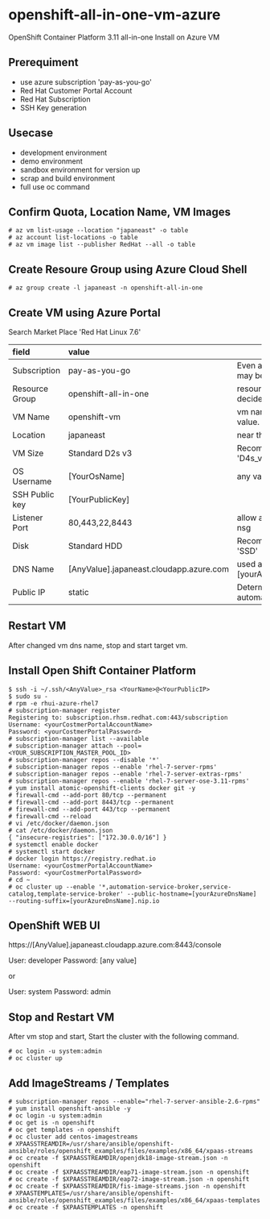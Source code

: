 # openshift-all-in-one-vm-azure
OpenShift Container Platform 3.11 all-in-one Install on Azure VM


## Prerequiment
- use azure subscription 'pay-as-you-go'
- Red Hat Customer Portal Account
- Red Hat Subscription
- SSH Key generation

## Usecase
- development environment
- demo environment
- sandbox environment for version up 
- scrap and build environment
- full use oc command

## Confirm Quota, Location Name, VM Images
```
# az vm list-usage --location "japaneast" -o table
# az account list-locations -o table
# az vm image list --publisher RedHat --all -o table
```


## Create Resoure Group using Azure Cloud Shell
```
# az group create -l japaneast -n openshift-all-in-one
```

## Create VM using Azure Portal

Search Market Place 'Red Hat Linux 7.6'

| field | value | |
|:--|:--|:--|
| Subscription | pay-as-you-go | Even a free account may be ok |
| Resource Group | openshift-all-in-one | resource group name decide any value. |
| VM Name  | openshift-vm | vm name decide any value. |
| Location | japaneast | near the location |
| VM Size | Standard D2s v3 | Recommendation 'D4s_v3' |
| OS Username | [YourOsName] | any value |
| SSH Public key | [YourPublicKey] |  |
| Listener Port | 80,443,22,8443 | allow accept port of nsg |
| Disk | Standard HDD | Recommendation 'SSD' |
| DNS Name | [AnyValue].japaneast.cloudapp.azure.com | used as [yourAzureDnsName] |
| Public IP | static | Determined automatically |

## Restart VM

After changed vm dns name, stop and start target vm.

## Install Open Shift Container Platform

```
$ ssh -i ~/.ssh/<AnyValue>_rsa <YourName>@<YourPublicIP>
$ sudo su -
# rpm -e rhui-azure-rhel7
# subscription-manager register
Registering to: subscription.rhsm.redhat.com:443/subscription
Username: <yourCostmerPortalAccountName>
Password: <yourCostmerPortalPassword>
# subscription-manager list --available
# subscription-manager attach --pool=<YOUR_SUBSCRIPTION_MASTER_POOL_ID>
# subscription-manager repos --disable '*'
# subscription-manager repos --enable 'rhel-7-server-rpms'
# subscription-manager repos --enable 'rhel-7-server-extras-rpms'
# subscription-manager repos --enable 'rhel-7-server-ose-3.11-rpms'
# yum install atomic-openshift-clients docker git -y
# firewall-cmd --add-port 80/tcp --permanent
# firewall-cmd --add-port 8443/tcp --permanent
# firewall-cmd --add-port 443/tcp --permanent
# firewall-cmd --reload
# vi /etc/docker/daemon.json 
# cat /etc/docker/daemon.json 
{ "insecure-registries": ["172.30.0.0/16"] }
# systemctl enable docker
# systemctl start docker
# docker login https://registry.redhat.io
Username: <yourCostmerPortalAccountName>
Password: <yourCostmerPortalPassword>
# cd ~
# oc cluster up --enable '*,automation-service-broker,service-catalog,template-service-broker' --public-hostname=[yourAzureDnsName] --routing-suffix=[yourAzureDnsName].nip.io  
```

## OpenShift WEB UI

https://[AnyValue].japaneast.cloudapp.azure.com:8443/console

User:     developer
Password: [any value]

or 

User:     system
Password: admin

## Stop and Restart VM

After vm stop and start, Start the cluster with the following command.

```
# oc login -u system:admin
# oc cluster up
```

## Add ImageStreams / Templates

```
# subscription-manager repos --enable="rhel-7-server-ansible-2.6-rpms"
# yum install openshift-ansible -y
# oc login -u system:admin
# oc get is -n openshift
# oc get templates -n openshift
# oc cluster add centos-imagestreams
# XPAASSTREAMDIR=/usr/share/ansible/openshift-ansible/roles/openshift_examples/files/examples/x86_64/xpaas-streams
# oc create -f $XPAASSTREAMDIR/openjdk18-image-stream.json -n openshift
# oc create -f $XPAASSTREAMDIR/eap71-image-stream.json -n openshift
# oc create -f $XPAASSTREAMDIR/eap72-image-stream.json -n openshift
# oc create -f $XPAASSTREAMDIR/fis-image-streams.json -n openshift
# XPAASTEMPLATES=/usr/share/ansible/openshift-ansible/roles/openshift_examples/files/examples/x86_64/xpaas-templates
# oc create -f $XPAASTEMPLATES -n openshift
```
